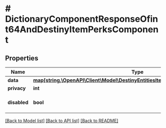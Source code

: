 # # DictionaryComponentResponseOfint64AndDestinyItemPerksComponent

## Properties

Name | Type | Description | Notes
------------ | ------------- | ------------- | -------------
**data** | [**map[string,\OpenAPI\Client\Model\DestinyEntitiesItemsDestinyItemPerksComponent]**](DestinyEntitiesItemsDestinyItemPerksComponent.md) |  | [optional]
**privacy** | **int** |  | [optional]
**disabled** | **bool** | If true, this component is disabled. | [optional]

[[Back to Model list]](../../README.md#models) [[Back to API list]](../../README.md#endpoints) [[Back to README]](../../README.md)
